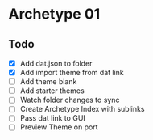 # Archetype 01

## Todo

- [X] Add dat.json to folder
- [X] Add import theme from dat link
- [ ] Add theme blank
- [ ] Add starter themes
- [ ] Watch folder changes to sync
- [ ] Create Archetype Index with sublinks
- [ ] Pass dat link to GUI
- [ ] Preview Theme on port

